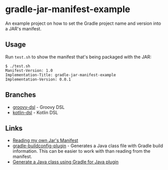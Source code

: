 # gradle-jar-manifest-example

An example project on how to set the Gradle project name and version into a JAR's manifest.

## Usage

Run `test.sh` to show the manifest that's being packaged with the JAR:

```
$ ./test.sh 
Manifest-Version: 1.0
Implementation-Title: gradle-jar-manifest-example
Implementation-Version: 0.0.1
```

## Branches

* [groovy-dsl](https://github.com/cstroe/gradle-jar-manifest-example/tree/groovy-dsl) - Groovy DSL
* [kotlin-dsl](https://github.com/cstroe/gradle-jar-manifest-example/tree/kotlin-dsl) - Kotlin DSL

## Links

* [Reading my own Jar's Manifest](https://stackoverflow.com/questions/1272648/reading-my-own-jars-manifest)
* [gradle-buildconfig-plugin](https://github.com/mfuerstenau/gradle-buildconfig-plugin) - Generates a Java class file with Gradle build information.  This can be easier to work with than reading from the manifest.
* [Generate a Java class using Gradle for Java plugin](https://stackoverflow.com/questions/20104323/generate-a-java-class-using-gradle-for-java-plugin)
